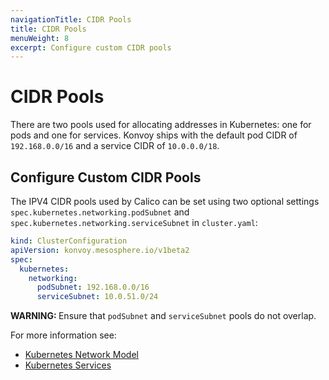 ```yaml
---
navigationTitle: CIDR Pools
title: CIDR Pools
menuWeight: 8
excerpt: Configure custom CIDR pools
---
```


<!-- markdownlint-disable MD004 MD007 MD025 MD030 -->

# CIDR Pools

There are two pools used for allocating addresses in Kubernetes: one for pods and one for services.
Konvoy ships with the default pod CIDR of `192.168.0.0/16` and a service CIDR of `10.0.0.0/18`.

## Configure Custom CIDR Pools

The IPV4 CIDR pools used by Calico can be set using two optional settings `spec.kubernetes.networking.podSubnet` and `spec.kubernetes.networking.serviceSubnet` in `cluster.yaml`:

```yaml
kind: ClusterConfiguration
apiVersion: konvoy.mesosphere.io/v1beta2
spec:
  kubernetes:
    networking:
      podSubnet: 192.168.0.0/16
      serviceSubnet: 10.0.51.0/24
```

<p class="message--warning"><strong>WARNING: </strong>Ensure that <code>podSubnet</code> and <code>serviceSubnet</code> pools do not overlap.</p>

For more information see:

- [Kubernetes Network Model](https://kubernetes.io/docs/concepts/cluster-administration/networking/#the-kubernetes-network-model)
- [Kubernetes Services](https://kubernetes.io/docs/concepts/services-networking/service/)
